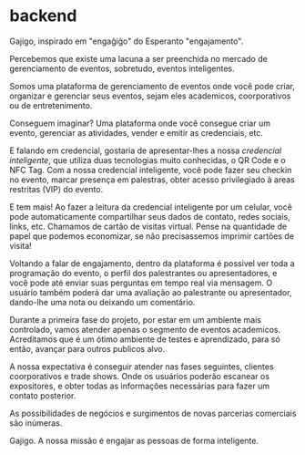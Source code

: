 # backend
Gajigo, inspirado em "engaĝiĝo" do Esperanto "engajamento".

Percebemos que existe uma lacuna a ser preenchida no mercado de gerenciamento de eventos,
sobretudo, eventos inteligentes.

Somos uma plataforma de gerenciamento de eventos onde você pode criar, organizar e gerenciar seus eventos, sejam eles academicos, coorporativos ou de entretenimento.

Conseguem imaginar?
Uma plataforma onde você consegue criar um evento, gerenciar as atividades, vender e emitir as credenciais, etc.

E falando em credencial, gostaria de apresentar-lhes a nossa *credencial inteligente*, que utiliza duas tecnologias muito conhecidas, o QR Code e o NFC Tag.
Com a nossa credencial inteligente, você pode fazer seu checkin no evento, marcar presença em palestras, obter acesso privilegiado à areas restritas (VIP) do evento.

E tem mais!
Ao fazer a leitura da credencial inteligente por um celular, você pode automaticamente compartilhar seus dados de contato, redes sociais, links, etc.
Chamamos de cartão de visitas virtual.
Pense na quantidade de papel que podemos economizar, se não precisassemos imprimir cartões de visita!

Voltando a falar de engajamento, dentro da plataforma é possivel ver toda a programação do evento, o perfil dos palestrantes ou apresentadores, e você pode até enviar suas perguntas em tempo real via mensagem.
O usuário também poderá dar uma avaliação ao palestrante ou apresentador, dando-lhe uma nota ou deixando um comentário.

Durante a primeira fase do projeto, por estar em um ambiente mais controlado, vamos atender apenas o segmento de eventos academicos. 
Acreditamos que é um ótimo ambiente de testes e aprendizado, para só então, avançar para outros publicos alvo.

A nossa expectativa é conseguir atender nas fases seguintes, clientes coorporativos e trade shows.
Onde os usuários poderão escanear os expositores, e obter todas as informações necessárias para fazer um contato posterior.

As possibilidades de negócios e surgimentos de novas parcerias comerciais são inúmeras.

Gajigo.
A nossa missão é engajar as pessoas de forma inteligente.
